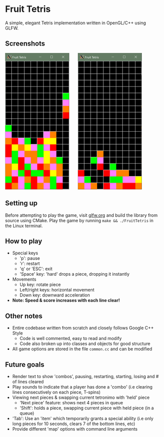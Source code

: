 # Fruit Tetris

A simple, elegant Tetris implementation written in OpenGL/C++ using GLFW.

## Screenshots

![Alt text](screenshots/3.png?raw=true "Screenshot 1") &nbsp; &nbsp; &nbsp; ![Alt text](screenshots/4.png?raw=true "T-Spin!")

## Setting up

Before attempting to play the game, visit [glfw.org](https://www.glfw.org/) and build the library from source using CMake.
Play the game by running ```make && ./FruitTetris``` in the Linux terminal.

## How to play

- Special keys
  - 'p': pause
  - 'r': restart
  - 'q' or 'ESC': exit
  - 'Space' key: 'hard' drops a piece, dropping it instantly
- Movements
  - Up key: rotate piece
  - Left/right keys: horizontal movement
  - Down key: downward acceleration
- **Note: Speed & score increases with each line clear!**

## Other notes

- Entire codebase written from scratch and closely follows Google C++ Style
  - Code is well commented, easy to read and modify
  - Code also broken up into classes and objects for good structure
- All game options are stored in the file ```common.cc``` and can be modified

## Future goals

- Render text to show 'combos', pausing, restarting, starting, losing and # of lines cleared
- Play sounds to indicate that a player has done a 'combo' (i.e clearing lines consecutively on each piece, T-spins)
- Viewing next pieces & swapping current tetronimo with 'held' piece
  - 'Next piece' feature: shows next 4 pieces in queue
  - 'Shift': holds a piece, swapping current piece with held piece (in a queue)
- 'Tab': Use an 'item' which temporarily grants a special ability (i.e only long pieces for 10 seconds, clears 7 of the bottom lines, etc)
- Provide different 'map' options with command line arguments
